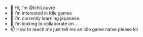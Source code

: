 - 👋 Hi, I’m @IchiLouvre
- 👀 I’m interested in Idle games
- 🌱 I’m currently learning japanese.
- 💞️ I’m looking to collaborate on ...
- 📫 How to reach me just tell me an idle game name please lol

<!---
IchiLouvre/IchiLouvre is a ✨ special ✨ repository because its `README.md` (this file) appears on your GitHub profile.
You can click the Preview link to take a look at your changes.
--->
